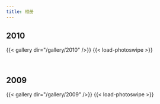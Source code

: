 ```yaml
---
title: 相册
---
```


## 2010

{{< gallery dir="/gallery/2010" />}} {{< load-photoswipe >}}

<br>

## 2009

{{< gallery dir="/gallery/2009" />}} {{< load-photoswipe >}}

<br>